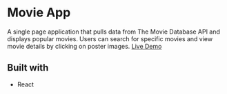 # Movie App

A single page application that pulls data from The Movie Database API and displays popular movies. Users can search for specific movies and view movie details by clicking on poster images. [Live Demo](https://msun0320.github.io/movie-app)

## Built with

* React